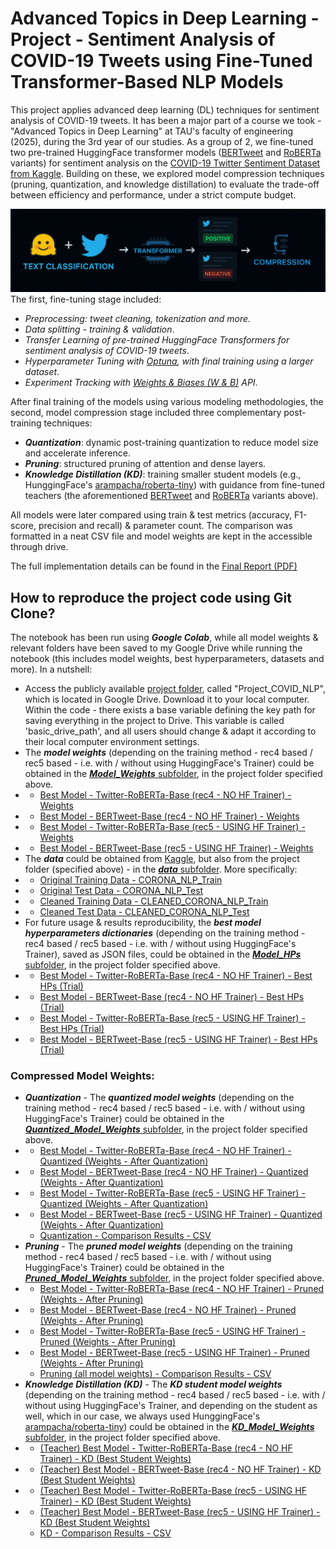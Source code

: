 # Advanced Topics in Deep Learning - Project - Sentiment Analysis of COVID-19 Tweets using Fine-Tuned Transformer-Based NLP Models
This project applies advanced deep learning (DL) techniques for sentiment analysis of COVID-19 tweets. It has been a major part of a course we took - "Advanced Topics in Deep Learning" at TAU's faculty of engineering (2025), during the 3rd year of our studies. As a group of 2, we fine-tuned two pre-trained HuggingFace transformer models ([BERTweet](https://huggingface.co/vinai/bertweet-base) and [RoBERTa](https://huggingface.co/cardiffnlp/twitter-roberta-base) variants) for sentiment analysis on the [COVID-19 Twitter Sentiment Dataset from Kaggle](https://www.kaggle.com/datasets/datatattle/covid-19-nlp-text-classification/data). Building on these, we explored model compression techniques (pruning, quantization, and knowledge distillation) to evaluate the trade-off between efficiency and performance, under a strict compute budget.

![_](https://github.com/IdanKanat/COVID_NLP_Advanced_DL_Project/blob/f10660f8b73eda11dc920446c6db5804c0e43fcd/AdvancedTopicsInDL_Project_COVID_NLP_ThemePic%20-%20FINAL.png)
The first, fine-tuning stage included:

- *Preprocessing: tweet cleaning, tokenization and more.*
- *Data splitting - training & validation*.
- *Transfer Learning of pre-trained HuggingFace Transformers for sentiment analysis of COVID-19 tweets*.
- *Hyperparameter Tuning with [Optuna](https://optuna.org/), with final training using a larger dataset*.
- *Experiment Tracking with [Weights & Biases (W & B)](https://wandb.ai/) API*.

After final training of the models using various modeling methodologies, the second, model compression stage included three complementary post-training techniques:

- ***Quantization***: dynamic post-training quantization to reduce model size and accelerate inference.
- ***Pruning***: structured pruning of attention and dense layers.
- ***Knowledge Distillation (KD)***: training smaller student models (e.g., HunggingFace's [arampacha/roberta-tiny](https://huggingface.co/arampacha/roberta-tiny)) with guidance from fine-tuned teachers (the aforementioned [BERTweet](https://huggingface.co/vinai/bertweet-base) and [RoBERTa](https://huggingface.co/cardiffnlp/twitter-roberta-base) variants above).

All models were later compared using train & test metrics (accuracy, F1-score, precision and recall) & parameter count. The comparison was formatted in a neat CSV file and model weights are kept in the accessible through drive.

The full implementation details can be found in the [Final Report (PDF)](https://github.com/IdanKanat/COVID_NLP_Advanced_DL_Project/blob/6fa4f2e8511ed728f7e116fc21fab2f58a88e000/Advanced%20Topics%20in%20Deep%20Learning%20-%20Project%20Report%20-%20COVID-19%20Tweet%20Sentiment%20Classification%20Using%20Transformer-Based%20NLP%20Models%20-%20Idan%20Kanat%20%26%20Ido%20Shahar%20-%2021.8.2025.pdf)


## How to reproduce the project code using Git Clone?
The notebook has been run using ***Google Colab***, while all model weights & relevant folders have been saved to my Google Drive while running the notebook (this includes model weights, best hyperparameters, datasets and more). In a nutshell:
- Access the publicly available [project folder](https://drive.google.com/drive/folders/1egGGJ6F878xIk_bKUfjhyZStESiliwRC?usp=sharing), called "Project_COVID_NLP", which is located in Google Drive. Download it to your local computer. Within the code - there exists a base variable defining the key path for saving everything in the project to Drive. This variable is called 'basic_drive_path', and all users should change & adapt it according to their local computer environment settings.
- The ***model weights*** (depending on the training method - rec4 based / rec5 based - i.e. with / without using HuggingFace's Trainer) could be obtained in the [***Model_Weights*** subfolder](https://drive.google.com/drive/folders/1MC21Y6shpe7IXpWPEcFem7B_h9YQScun?usp=sharing), in the project folder specified above.
- - [Best Model - Twitter-RoBERTa-Base (rec4 - NO HF Trainer) - Weights](https://drive.google.com/drive/folders/1fK2TyZg1JxXvPzJAwfzrNl8xIFfxlgGi?usp=sharing)
- - [Best Model - BERTweet-Base (rec4 - NO HF Trainer) - Weights](https://drive.google.com/drive/folders/1cLwmKTbbsT3cSPEF7CKLlco_sUXOVyz2?usp=sharing)
- - [Best Model - Twitter-RoBERTa-Base (rec5 - USING HF Trainer) - Weights](https://drive.google.com/drive/folders/1GigQrF5r1mo967YNVuX_sw5a6yji-Uco?usp=sharing)
- - [Best Model - BERTweet-Base (rec5 - USING HF Trainer) - Weights](https://drive.google.com/drive/folders/1DNEfAtxO-jn6-hf_pI19eONl1l-JY8Fk?usp=sharing)
- The ***data*** could be obtained from [Kaggle](https://www.kaggle.com/datasets/datatattle/covid-19-nlp-text-classification/data), but also from the project folder (specified above) - in the [***data*** subfolder](https://drive.google.com/drive/folders/1S1jxDoTxNXFIZKACrRp9nj2jhgatr_Au?usp=sharing). More specifically: 
- - [Original Training Data - CORONA_NLP_Train](https://drive.google.com/file/d/1dCbfsXJuU_Ers3k1JmtjLrfqVMUgEO6m/view?usp=drive_link)
- - [Original Test Data - CORONA_NLP_Test](https://drive.google.com/file/d/1fmODEknrlX9MkB7VCr7EaZOPCpZy6QUx/view?usp=sharing)
- - [Cleaned Training Data - CLEANED_CORONA_NLP_Train](https://drive.google.com/file/d/1QvlQEaO_YdCi3CXB3aMZmj5nl9HV1Tpf/view?usp=drive_link)
- - [Cleaned Test Data - CLEANED_CORONA_NLP_Test](https://drive.google.com/file/d/14U9ZPAUCbmL_bHh--hRV4NcZjbYUm29t/view?usp=sharing)
- For future usage & results reproducibility, the ***best model hyperparameters dictionaries*** (depending on the training method - rec4 based / rec5 based - i.e. with / without using HuggingFace's Trainer), saved as JSON files, could be obtained in the [***Model_HPs*** subfolder](https://drive.google.com/drive/folders/1-UqIBULhKS1_RQEUkqRQb1P7O3wkRiO2?usp=sharing), in the project folder specified above.
- - [Best Model - Twitter-RoBERTa-Base (rec4 - NO HF Trainer) - Best HPs (Trial)](https://drive.google.com/file/d/1S8cVHWauBvsMfA23E-jbrNOb2yPGfmzs/view?usp=sharing)
- - [Best Model - BERTweet-Base (rec4 - NO HF Trainer) - Best HPs (Trial)](https://drive.google.com/file/d/1R1bc5IB3OXHsZQerkH4JfM3GzOG5s-Xn/view?usp=sharing)
- - [Best Model - Twitter-RoBERTa-Base (rec5 - USING HF Trainer) - Best HPs (Trial)](https://drive.google.com/file/d/1Yl6Of1CZtaK4mRJIEM8dSN-EZMSByuuY/view?usp=sharing)
- - [Best Model - BERTweet-Base (rec5 - USING HF Trainer) - Best HPs (Trial)](https://drive.google.com/file/d/1E1o7NT4_bWuYM776Vg0bET4xyxzvDSPm/view?usp=sharing)


### **Compressed Model Weights:**
- ***Quantization*** - The ***quantized model weights*** (depending on the training method - rec4 based / rec5 based - i.e. with / without using HuggingFace's Trainer) could be obtained in the [***Quantized_Model_Weights*** subfolder](https://drive.google.com/drive/folders/1AEGk1wITNizVru37kBpgDxL43rbrpwc4?usp=sharing), in the project folder specified above.
- - [Best Model - Twitter-RoBERTa-Base (rec4 - NO HF Trainer) - Quantized (Weights - After Quantization)](https://drive.google.com/drive/folders/16ZBA6haFtdUNNs_yo7UhkVNi3TmuqH2H?usp=sharing)
- - [Best Model - BERTweet-Base (rec4 - NO HF Trainer) - Quantized (Weights - After Quantization)](https://drive.google.com/drive/folders/1hWhzq2HFbaBOwNymhXacm4ZcUYWCvv_j?usp=sharing)
- - [Best Model - Twitter-RoBERTa-Base (rec5 - USING HF Trainer) - Quantized (Weights - After Quantization)](https://drive.google.com/drive/folders/1vw7tLXEdAJeAGXyYprX2n09Y5Cv40LJZ?usp=sharing)
- - [Best Model - BERTweet-Base (rec5 - USING HF Trainer) - Quantized (Weights - After Quantization)](https://drive.google.com/drive/folders/1ebFP3fuCRpLbnZUXePIABrScYo9rHp7s?usp=sharing)
  - [Quantization - Comparison Results - CSV](https://drive.google.com/file/d/1Hb3gqDfMdLKCnoZXE5EhUO2g46SFOK3J/view?usp=sharing)
- ***Pruning*** - The ***pruned model weights*** (depending on the training method - rec4 based / rec5 based - i.e. with / without using HuggingFace's Trainer) could be obtained in the [***Pruned_Model_Weights*** subfolder](https://drive.google.com/drive/folders/15-zH6yegjVwOoEButlPU4qJ1zahXAads?usp=sharing), in the project folder specified above.
- - [Best Model - Twitter-RoBERTa-Base (rec4 - NO HF Trainer) - Pruned (Weights - After Pruning)](https://drive.google.com/drive/folders/1IkBpM59-C0NGwZEtwg9iUurEJe66vL61?usp=sharing)
- - [Best Model - BERTweet-Base (rec4 - NO HF Trainer) - Pruned (Weights - After Pruning)](https://drive.google.com/drive/folders/1oIOf-3wLbJEc4-a1ckUGGzhyggqZj1we?usp=sharing)
- - [Best Model - Twitter-RoBERTa-Base (rec5 - USING HF Trainer) - Pruned (Weights - After Pruning)](https://drive.google.com/drive/folders/1NVfmLfOWvCS2yl56GKadzPhGK3yNhOf1?usp=sharing)
- - [Best Model - BERTweet-Base (rec5 - USING HF Trainer) - Pruned (Weights - After Pruning)](https://drive.google.com/drive/folders/1OquMefx5ummwNxApxvKoOm8vq4JtAZfL?usp=sharing)
  - [Pruning (all model weights) - Comparison Results - CSV](https://drive.google.com/file/d/1cEdqNNb6hv6e8YG8kmIRGUwWF4N9rdpZ/view?usp=sharing)
- ***Knowledge Distillation (KD)*** - The ***KD student model weights*** (depending on the training method - rec4 based / rec5 based - i.e. with / without using HuggingFace's Trainer, and depending on the student as well, which in our case, we always used HunggingFace's [arampacha/roberta-tiny](https://huggingface.co/arampacha/roberta-tiny)) could be obtained in the [***KD_Model_Weights*** subfolder](https://drive.google.com/drive/folders/13MswYKvNzgLfOvtv1Wa9OPAT4-otwD3i?usp=sharing), in the project folder specified above.
- - [(Teacher) Best Model - Twitter-RoBERTa-Base (rec4 - NO HF Trainer) - KD (Best Student Weights)](https://drive.google.com/drive/folders/1byfYE5pTWtxVHfg43RKwYSD9F2VTgQoy?usp=sharing)
- - [(Teacher) Best Model - BERTweet-Base (rec4 - NO HF Trainer) - KD (Best Student Weights)](https://drive.google.com/drive/folders/1HcMoRjPnlYE_A1EfMKEPHIn_bc7uHZgR?usp=sharing)
- - [(Teacher) Best Model - Twitter-RoBERTa-Base (rec5 - USING HF Trainer) - KD (Best Student Weights)](https://drive.google.com/drive/folders/1sm-luKzmveiBIQmztestet0A4TaIYX9u?usp=sharing)
- - [(Teacher) Best Model - BERTweet-Base (rec5 - USING HF Trainer) - KD (Best Student Weights)](https://drive.google.com/drive/folders/1IPny6Dzi2xC1TG-eCyebmQLtj0huwpeB?usp=sharing)
  - [KD - Comparison Results - CSV](https://drive.google.com/file/d/16YRCDP_fGCtVDrwA-mdvPDvFaIQg_H0Q/view?usp=sharing)
